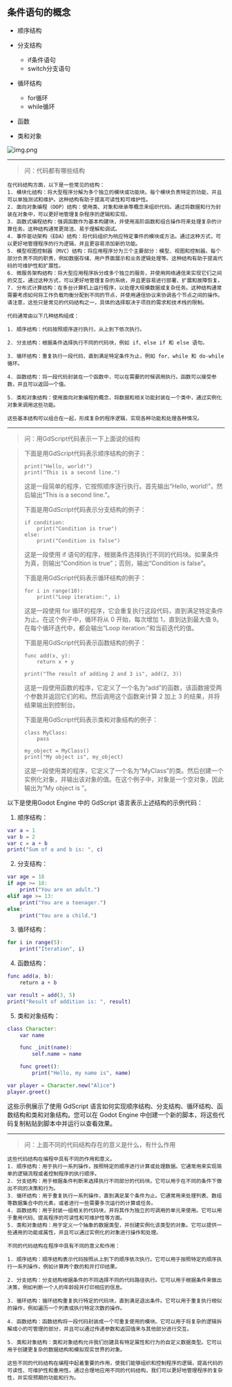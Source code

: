 ## 条件语句的概念


- 顺序结构

- 分支结构
    - if条件语句
    - switch分支语句

- 循环结构
    - for循环
    - while循环

- 函数

- 类和对象


![img.png](image/img034.png)

-----------
> 问：代码都有哪些结构


```text
在代码结构方面，以下是一些常见的结构：
1. 模块化结构：将大型程序分解为多个独立的模块或功能块。每个模块负责特定的功能，并且可以单独测试和维护。这种结构有助于提高可读性和可维护性。
2. 面向对象编程（OOP）结构：使用类、对象和继承等概念来组织代码。通过将数据和行为封装在对象中，可以更好地管理复杂程序的逻辑和实现。
3. 函数式编程结构：强调函数作为基本构建块，并使用高阶函数和组合操作符来处理复杂的计算任务。这种结构通常更简洁、易于理解和调试。
4. 事件驱动架构（EDA）结构：将代码组织为响应特定事件的模块或方法。通过这种方式，可以更好地管理程序的行为逻辑，并且更容易添加新的功能。
5. 模型视图控制器（MVC）结构：将应用程序分为三个主要部分：模型、视图和控制器。每个部分负责不同的职责，例如数据存储、用户界面展示和业务逻辑处理等。这种结构有助于提高代码的可维护性和扩展性。
6. 微服务架构结构：将大型应用程序拆分成多个独立的服务，并使用网络通信来实现它们之间的交互。通过这种方式，可以更好地管理复杂的系统，并且更容易进行部署、扩展和故障恢复。
7. 分布式计算结构：在多台计算机上运行程序，以处理大规模数据或复杂任务。这种结构通常需要考虑如何将工作负载均衡分配到不同的节点，并使用通信协议来协调各个节点之间的操作。
请注意，这些只是常见的代码结构之一，具体的选择取决于项目的需求和技术栈的限制。
```


```text
代码通常由以下几种结构组成：

1. 顺序结构：代码按照顺序逐行执行，从上到下依次执行。

2. 分支结构：根据条件选择执行不同的代码块，例如 if、else if 和 else 语句。

3. 循环结构：重复执行一段代码，直到满足特定条件为止，例如 for、while 和 do-while 循环。

4. 函数结构：将一段代码封装在一个函数中，可以在需要的时候调用执行。函数可以接受参数，并且可以返回一个值。

5. 类和对象结构：使用面向对象编程的概念，将数据和相关功能封装在一个类中，通过实例化对象来调用这些功能。

这些基本结构可以组合在一起，形成复杂的程序逻辑，实现各种功能和处理各种情况。
```


-----------
> 问：用GdScript代码表示一下上面说的结构


> 下面是用GdScript代码表示顺序结构的例子：
> ```
> print("Hello, world!")
> print("This is a second line.")
> ```
> 这是一段简单的程序，它按照顺序逐行执行。首先输出“Hello, world!”，然后输出“This is a second line.”。
> 
> 下面是用GdScript代码表示分支结构的例子：
> ```
> if condition:
>     print("Condition is true")
> else:
>     print("Condition is false")
> ```
> 这是一段使用 if 语句的程序，根据条件选择执行不同的代码块。如果条件为真，则输出“Condition is true”；否则，输出“Condition is false”。
> 
> 下面是用GdScript代码表示循环结构的例子：
> ```
> for i in range(10):
>     print("Loop iteration:", i)
> ```
> 这是一段使用 for 循环的程序，它会重复执行这段代码，直到满足特定条件为止。在这个例子中，循环将从 0 开始，每次增加 1，直到达到最大值 9。在每个循环迭代中，都会输出“Loop iteration:”和当前迭代的值。
> 
> 下面是用GdScript代码表示函数结构的例子：
> ```
> func add(x, y):
>     return x + y
> 
> print("The result of adding 2 and 3 is", add(2, 3))
> ```
> 这是一段使用函数的程序，它定义了一个名为“add”的函数，该函数接受两个参数并返回它们的和。然后调用这个函数来计算 2 加上 3 的结果，并将结果输出到控制台。
> 
> 下面是用GdScript代码表示类和对象结构的例子：
> ```
> class MyClass:
>     pass
> 
> my_object = MyClass()
> print("My object is", my_object)
> ```
> 这是一段使用类的程序，它定义了一个名为“MyClass”的类。然后创建一个实例化对象，并输出该对象的值。在这个例子中，对象是一个空对象，因此输出为“My object is <None>”。


以下是使用Godot Engine 中的 GdScript 语言表示上述结构的示例代码：

1. 顺序结构：
```gd
var a = 1
var b = 2
var c = a + b
print("Sum of a and b is: ", c)
```

2. 分支结构：
```gd
var age = 18
if age >= 18:
    print("You are an adult.")
elif age >= 13:
    print("You are a teenager.")
else:
    print("You are a child.")
```

3. 循环结构：
```gd
for i in range(5):
    print("Iteration", i)
```

4. 函数结构：
```gd
func add(a, b):
    return a + b

var result = add(3, 5)
print("Result of addition is: ", result)
```

5. 类和对象结构：
```gd
class Character:
    var name

    func _init(name):
        self.name = name

    func greet():
        print("Hello, my name is", name)

var player = Character.new("Alice")
player.greet()
```

这些示例展示了使用 GdScript 语言如何实现顺序结构、分支结构、循环结构、函数结构和类和对象结构。您可以在 Godot Engine 中创建一个新的脚本，将这些代码复制粘贴到脚本中并运行以查看效果。


-----------
> 问：上面不同的代码结构存在的意义是什么，有什么作用


```text
这些代码结构在编程中具有不同的作用和意义。
1. 顺序结构：用于执行一系列操作，按照特定的顺序进行计算或处理数据。它通常用来实现简单的逻辑流程或者控制程序的执行顺序。
2. 分支结构：用于根据条件判断来选择执行不同部分的代码块。它可以用于在不同的条件下做出不同的决策和行为。
3. 循环结构：用于重复执行一系列操作，直到满足某个条件为止。它通常用来处理列表、数组等数据集合中的元素，或者进行一些需要多次运行的计算或任务。
4. 函数结构：用于封装一组相关的代码块，并将其作为独立的可调用的单元来使用。它可以用于重用代码、提高程序的可读性和可维护性等方面。
5. 类和对象结构：用于定义一个抽象的数据类型，并创建实例化该类型的对象。它可以提供一些通用的功能或属性，并且可以通过实例化的对象进行操作和处理。
```


```text
不同的代码结构在程序中具有不同的意义和作用：

1. 顺序结构：顺序结构表示代码按照从上到下的顺序依次执行。它可以用于按照特定的顺序执行一系列操作，例如计算两个数的和并打印结果。

2. 分支结构：分支结构根据条件的不同选择不同的代码路径执行。它可以用于根据条件来做出决策，例如判断一个人的年龄段并打印相应的信息。

3. 循环结构：循环结构重复执行特定的代码块，直到满足退出条件。它可以用于重复执行相似的操作，例如遍历一个列表或执行特定次数的操作。

4. 函数结构：函数结构将一段代码封装成一个可重复使用的模块。它可以用于将复杂的逻辑拆解成小的可管理的部分，并且可以通过传递参数和返回值来与其他部分进行交互。

5. 类和对象结构：类和对象结构允许我们创建具有特定属性和行为的自定义数据类型。它可以用于创建更复杂的数据结构和模拟现实世界的对象。

这些不同的代码结构在编程中起着重要的作用，使我们能够组织和控制程序的逻辑，提高代码的可读性、可维护性和重用性。通过合理地应用不同的代码结构，我们可以更好地管理程序的复杂性，并实现预期的功能和行为。
```